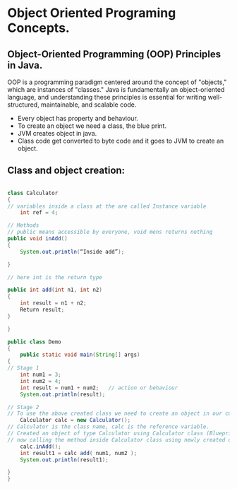 # Object Oriented Programing Concepts.

## Object-Oriented Programming (OOP) Principles in Java.

OOP is a programming paradigm centered around the concept of "objects," which are instances of "classes." Java is fundamentally an object-oriented language, and understanding these principles is essential for writing well-structured, maintainable, and scalable code.

- Every object has property and behaviour.
- To create an object we need a class, the blue print.
- JVM creates object in java.
- Class code get converted to byte code and it goes to JVM to create an object.

## Class and object creation:

```Java

class Calculator
{
// variables inside a class at the are called Instance variable
	int ref = 4;

// Methods
// public means accessible by everyone, void mens returns nothing
public void inAdd()
{
	System.out.println(“Inside add”);

}

// here int is the return type

public int add(int n1, int n2)
{
	int result = n1 + n2;
	Return result;
}

}

public class Demo
{
	public static void main(String[] args)
{
// Stage 1
    int num1 = 3;
	int num2 = 4;
	int result = num1 + num2; 	// action or behaviour
	System.out.println(result);

// Stage 2
// To use the above created class we need to create an object in our current class.
    Calculator calc = new Calculator();
// Calculator is the class name, calc is the reference variable.
// Created an object of type Calculator using Calculator class (Blueprint).
// now calling the method inside Calculator class using newly created object.
    calc.inAdd();
    int result1 = calc add( num1, num2 );
    System.out.println(result1);

}
}

```
